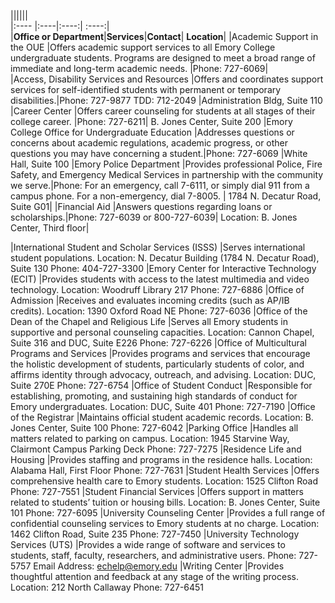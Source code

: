 ||||||  
|:---- |:----|:----:| :----:|  
|**Office or Department**|**Services**|**Contact**| **Location**|
|Academic Support in the OUE	|Offers academic support services to all Emory College undergraduate students. Programs are designed to meet a broad range of immediate and long-term academic needs.	|Phone: 727-6069|  |Access, Disability Services and Resources	|Offers and coordinates support services for self-identified students with permanent or temporary disabilities.|Phone: 727-9877  TDD: 712-2049	|Administration Bldg, Suite 110  
|Career Center	|Offers career counseling for students at all stages of their college career. |Phone: 727-6211|	B. Jones Center, Suite 200|Emory College Office for Undergraduate Education	|Addresses questions or concerns about academic regulations, academic progress, or other questions you may have concerning a student.|Phone: 727-6069	|White Hall, Suite 100|Emory Police Department	|Provides professional Police, Fire Safety, and Emergency Medical Services in partnership with the community we serve.|Phone: For an emergency, call 7-6111, or simply dial 911 from a campus phone.   For a non-emergency, dial 7-8005. | 1784 N. Decatur Road, Suite G01||Financial Aid	|Answers questions regarding loans or scholarships.|Phone: 727-6039 or 800-727-6039|	Location: B. Jones Center, Third floor||International Student and Scholar Services (ISSS)	|Serves international student populations.	Location: N. Decatur Building (1784 N. Decatur Road), Suite 130Phone: 404-727-3300|Emory Center for Interactive Technology (ECIT)	|Provides students with access to the latest multimedia and video technology.	Location: Woodruff Library 217Phone: 727-6886|Office of Admission	|Receives and evaluates incoming credits (such as AP/IB credits).	Location: 1390 Oxford Road NEPhone: 727-6036|Office of the Dean of the Chapel and Religious Life	|Serves all Emory students in supportive and personal counseling capacities.	Location: Cannon Chapel, Suite 316 and DUC, Suite E226Phone: 727-6226|Office of Multicultural Programs and Services	|Provides programs and services that encourage the holistic development of students, particularly students of color, and affirms identity through advocacy, outreach, and advising.	Location: DUC, Suite 270EPhone: 727-6754|Office of Student Conduct	|Responsible for establishing, promoting, and sustaining high standards of conduct for Emory undergraduates.	Location: DUC, Suite 401Phone: 727-7190|Office of the Registrar	|Maintains official student academic records.	Location: B. Jones Center, Suite 100Phone: 727-6042|Parking Office	|Handles all matters related to parking on campus.	Location: 1945 Starvine Way, Clairmont Campus Parking DeckPhone: 727-7275|Residence Life and Housing	|Provides staffing and programs in the residence halls.	Location: Alabama Hall, First FloorPhone: 727-7631|Student Health Services	|Offers comprehensive health care to Emory students.	Location: 1525 Clifton RoadPhone: 727-7551|Student Financial Services	|Offers support in matters related to students’ tuition or housing bills.	Location: B. Jones Center, Suite 101Phone: 727-6095|University Counseling Center	|Provides a full range of confidential counseling services to Emory students at no charge.	Location: 1462 Clifton Road, Suite 235Phone: 727-7450|University Technology Services (UTS)	|Provides a wide range of software and services to students, staff, faculty, researchers, and administrative users.	Phone: 727-5757Email Address: echelp@emory.edu|Writing Center	|Provides thoughtful attention and feedback at any stage of the writing process.	Location: 212 North CallawayPhone: 727-6451